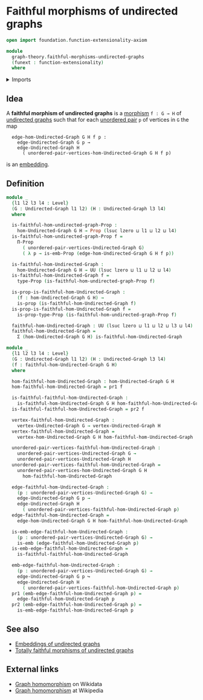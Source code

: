 # Faithful morphisms of undirected graphs

```agda
open import foundation.function-extensionality-axiom

module
  graph-theory.faithful-morphisms-undirected-graphs
  (funext : function-extensionality)
  where
```

<details><summary>Imports</summary>

```agda
open import foundation.dependent-pair-types
open import foundation.embeddings funext
open import foundation.propositions funext
open import foundation.universe-levels

open import graph-theory.morphisms-undirected-graphs funext
open import graph-theory.undirected-graphs funext
```

</details>

## Idea

A **faithful morphism of undirected graphs** is a
[morphism](graph-theory.morphisms-undirected-graphs.md) `f : G → H` of
[undirected graphs](graph-theory.undirected-graphs.md) such that for each
[unordered pair](foundation.unordered-pairs.md) `p` of vertices in `G` the map

```text
  edge-hom-Undirected-Graph G H f p :
    edge-Undirected-Graph G p →
    edge-Undirected-Graph H
      ( unordered-pair-vertices-hom-Undirected-Graph G H f p)
```

is an [embedding](foundation.embeddings.md).

## Definition

```agda
module _
  {l1 l2 l3 l4 : Level}
  (G : Undirected-Graph l1 l2) (H : Undirected-Graph l3 l4)
  where

  is-faithful-hom-undirected-graph-Prop :
    hom-Undirected-Graph G H → Prop (lsuc lzero ⊔ l1 ⊔ l2 ⊔ l4)
  is-faithful-hom-undirected-graph-Prop f =
    Π-Prop
      ( unordered-pair-vertices-Undirected-Graph G)
      ( λ p → is-emb-Prop (edge-hom-Undirected-Graph G H f p))

  is-faithful-hom-Undirected-Graph :
    hom-Undirected-Graph G H → UU (lsuc lzero ⊔ l1 ⊔ l2 ⊔ l4)
  is-faithful-hom-Undirected-Graph f =
    type-Prop (is-faithful-hom-undirected-graph-Prop f)

  is-prop-is-faithful-hom-Undirected-Graph :
    (f : hom-Undirected-Graph G H) →
    is-prop (is-faithful-hom-Undirected-Graph f)
  is-prop-is-faithful-hom-Undirected-Graph f =
    is-prop-type-Prop (is-faithful-hom-undirected-graph-Prop f)

  faithful-hom-Undirected-Graph : UU (lsuc lzero ⊔ l1 ⊔ l2 ⊔ l3 ⊔ l4)
  faithful-hom-Undirected-Graph =
    Σ (hom-Undirected-Graph G H) is-faithful-hom-Undirected-Graph

module _
  {l1 l2 l3 l4 : Level}
  (G : Undirected-Graph l1 l2) (H : Undirected-Graph l3 l4)
  (f : faithful-hom-Undirected-Graph G H)
  where

  hom-faithful-hom-Undirected-Graph : hom-Undirected-Graph G H
  hom-faithful-hom-Undirected-Graph = pr1 f

  is-faithful-faithful-hom-Undirected-Graph :
    is-faithful-hom-Undirected-Graph G H hom-faithful-hom-Undirected-Graph
  is-faithful-faithful-hom-Undirected-Graph = pr2 f

  vertex-faithful-hom-Undirected-Graph :
    vertex-Undirected-Graph G → vertex-Undirected-Graph H
  vertex-faithful-hom-Undirected-Graph =
    vertex-hom-Undirected-Graph G H hom-faithful-hom-Undirected-Graph

  unordered-pair-vertices-faithful-hom-Undirected-Graph :
    unordered-pair-vertices-Undirected-Graph G →
    unordered-pair-vertices-Undirected-Graph H
  unordered-pair-vertices-faithful-hom-Undirected-Graph =
    unordered-pair-vertices-hom-Undirected-Graph G H
      hom-faithful-hom-Undirected-Graph

  edge-faithful-hom-Undirected-Graph :
    (p : unordered-pair-vertices-Undirected-Graph G) →
    edge-Undirected-Graph G p →
    edge-Undirected-Graph H
      ( unordered-pair-vertices-faithful-hom-Undirected-Graph p)
  edge-faithful-hom-Undirected-Graph =
    edge-hom-Undirected-Graph G H hom-faithful-hom-Undirected-Graph

  is-emb-edge-faithful-hom-Undirected-Graph :
    (p : unordered-pair-vertices-Undirected-Graph G) →
    is-emb (edge-faithful-hom-Undirected-Graph p)
  is-emb-edge-faithful-hom-Undirected-Graph =
    is-faithful-faithful-hom-Undirected-Graph

  emb-edge-faithful-hom-Undirected-Graph :
    (p : unordered-pair-vertices-Undirected-Graph G) →
    edge-Undirected-Graph G p ↪
    edge-Undirected-Graph H
      ( unordered-pair-vertices-faithful-hom-Undirected-Graph p)
  pr1 (emb-edge-faithful-hom-Undirected-Graph p) =
    edge-faithful-hom-Undirected-Graph p
  pr2 (emb-edge-faithful-hom-Undirected-Graph p) =
    is-emb-edge-faithful-hom-Undirected-Graph p
```

## See also

- [Embeddings of undirected graphs](graph-theory.embeddings-undirected-graphs.md)
- [Totally faithful morphisms of undirected graphs](graph-theory.totally-faithful-morphisms-undirected-graphs.md)

## External links

- [Graph homomorphism](https://www.wikidata.org/entity/Q3385162) on Wikidata
- [Graph homomorphism](https://en.wikipedia.org/wiki/Graph_homomorphism) at
  Wikipedia
